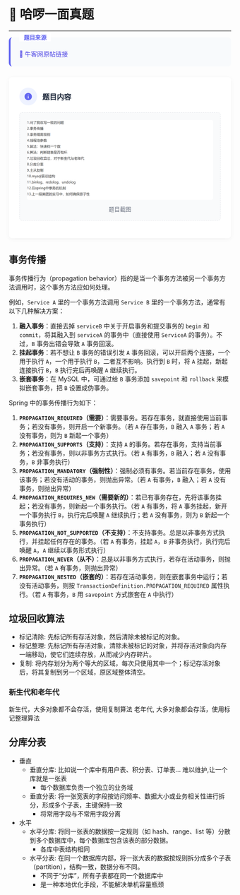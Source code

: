 # 🚀 哈啰一面真题
----
<div style="
    background: #f8fafc;
    padding: 1.2rem;
    border-radius: 8px;
    border-left: 4px solid #6366f1;
    margin-bottom: 1.5rem;
    position: relative;
">
    <div style="
        position: absolute;
        top: -10px;
        left: 20px;
        background: white;
        padding: 0 10px;
        color: #6366f1;
        font-size: 0.8rem;
        font-weight: bold;
    ">
        题目来源
    </div>
    <a href="https://www.nowcoder.com/feed/main/detail/55c8366545de4a1cb7c45f44b2287e6b?sourceSSR=search" 
       target="_blank"
       style="
           color: #4f46e5;
           text-decoration: none;
           font-weight: 500;
           display: inline-block;
           margin-top: 0.5rem;
       ">
        🔗 牛客网原帖链接
    </a>
</div>

<div style="
    background: white;
    border-radius: 8px;
    box-shadow: 0 2px 10px rgba(0,0,0,0.05);
    padding: 1.5rem;
    margin-bottom: 2rem;
">
    <div style="
        display: flex;
        align-items: center;
        margin-bottom: 1rem;
    ">
        <div style="
            width: 40px;
            height: 40px;
            background: #eef2ff;
            border-radius: 50%;
            display: flex;
            align-items: center;
            justify-content: center;
            margin-right: 12px;
        ">
            <svg width="20" height="20" viewBox="0 0 24 24" fill="#6366f1">
                <path d="M12 2C6.48 2 2 6.48 2 12s4.48 10 10 10 10-4.48 10-10S17.52 2 12 2zm1 15h-2v-6h2v6zm0-8h-2V7h2v2z"/>
            </svg>
        </div>
        <h3 style="margin:0;color:#1e293b;">题目内容</h3>
    </div>
    <div style="
        background: #f9fafb;
        border: 1px dashed #e5e7eb;
        border-radius: 6px;
        padding: 1rem;
        text-align: center;
        margin: 1rem 0;
    ">
        <img src="../../../../assets/img/interviews/大厂面经/哈啰/一面/img_5.png" alt="i" style="max-width: 100%; border-radius: 4px;">
        <p style="margin: 0.5rem 0 0; color: #6b7280; font-size: 0.8rem;">题目截图</p>
    </div>
</div>

## 事务传播
事务传播行为（propagation behavior）指的是当一个事务方法被另一个事务方法调用时，这个事务方法应如何处理。

例如，`Service A` 里的一个事务方法调用 `Service B` 里的一个事务方法，通常有以下几种解决方案：
1. **融入事务**：直接去掉 `serviceB` 中关于开启事务和提交事务的 `begin` 和 `commit`，将其融入到 `serviceA` 的事务中（直接使用 `ServiceA` 的事务）。不过，`B` 事务出错会导致 `A` 事务回滚。
2. **挂起事务**：若不想让 `B` 事务的错误引发 `A` 事务回滚，可以开启两个连接，一个用于执行 `A`，一个用于执行 `B`，二者互不影响。执行到 `B` 时，将 `A` 挂起，新起连接执行 `B`，`B` 执行完后再唤醒 `A` 继续执行。
3. **嵌套事务**：在 MySQL 中，可通过给 `B` 事务添加 `savepoint` 和 `rollback` 来模拟嵌套事务，把 `B` 设置成伪事务。

Spring 中的事务传播行为如下：
1. **`PROPAGATION_REQUIRED`（需要）**：需要事务。若存在事务，就直接使用当前事务；若没有事务，则开启一个新事务。（若 `A` 存在事务，`B` 融入 `A` 事务；若 `A` 没有事务，则为 `B` 新起一个事务）
2. **`PROPAGATION_SUPPORTS`（支持）**：支持 `A` 的事务。若存在事务，支持当前事务；若没有事务，则以非事务方式执行。（若 `A` 有事务，`B` 融入；若 `A` 没有事务，`B` 非事务执行）
3. **`PROPAGATION_MANDATORY`（强制性）**：强制必须有事务。若当前存在事务，使用该事务；若没有活动的事务，则抛出异常。（若 `A` 有事务，`B` 融入；若 `A` 没有事务，则抛出异常）
4. **`PROPAGATION_REQUIRES_NEW`（需要新的）**：若已有事务存在，先将该事务挂起；若没有事务，则新起一个事务执行。（若 `A` 有事务，将 `A` 事务挂起，新开一个事务执行 `B`，执行完后唤醒 `A` 继续执行；若 `A` 没有事务，则为 `B` 新起一个事务执行）
5. **`PROPAGATION_NOT_SUPPORTED`（不支持）**：不支持事务。总是以非事务方式执行，并挂起任何存在的事务。（若 `A` 有事务，挂起 `A`，`B` 非事务执行，执行完后唤醒 `A`，`A` 继续以事务形式执行）
6. **`PROPAGATION_NEVER`（从不）**：总是以非事务方式执行，若存在活动事务，则抛出异常。（若 `A` 有事务，则抛出异常）
7. **`PROPAGATION_NESTED`（嵌套的）**：若存在活动事务，则在嵌套事务中运行；若没有活动事务，则按 `TransactionDefinition.PROPAGATION_REQUIRED` 属性执行。（若 `A` 有事务，`B` 用 `savepoint` 方式嵌套在 `A` 中执行） 

## 垃圾回收算法
- 标记清除: 先标记所有存活对象，然后清除未被标记的对象。
- 标记整理: 先标记所有存活对象，清除未被标记的对象，并将存活对象向内存一端移动，使它们连续存放，从而减少内存碎片。
- 复制: 将内存划分为两个等大的区域，每次只使用其中一个；标记存活对象后，将其复制到另一个区域，原区域整体清空。
### 新生代和老年代
新生代，大多对象都不会存活，使用复制算法
老年代, 大多对象都会存活，使用标记整理算法

## 分库分表
- 垂直
  - 垂直分库: 比如说一个库中有用户表、积分表、订单表... 难以维护,让一个库就是一张表
    - 每个数据库负责一个独立的业务域
  - 垂直分表: 将一张宽表的字段按访问频率、数据大小或业务相关性进行拆分，形成多个子表，主键保持一致
    - 将常用字段与不常用字段分离
- 水平
  - 水平分库: 将同一张表的数据按一定规则（如 hash、range、list 等）分散到多个数据库中，每个数据库包含该表的部分数据。
    - 各库中表结构相同
  - 水平分表: 在同一个数据库内部，将一张大表的数据按规则拆分成多个子表（partition），结构一致，数据分布不同。
    - 不同于“分库”，所有子表都在同一个数据库中
    - 是一种本地优化手段，不能解决单机容量瓶颈
